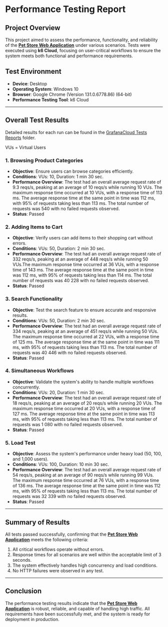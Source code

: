 # Performance Testing Report

## **Project Overview**
This project aimed to assess the performance, functionality, and reliability of the [**Pet Store Web Application**](https://petstore.octoperf.com/actions/Catalog.action) under various scenarios. Tests were executed using **k6 Cloud**, focusing on user-critical workflows to ensure the system meets both functional and performance requirements.

## **Test Environment**
- **Device**: Desktop
- **Operating System**: Windows 10
- **Browser**: Google Chrome (Version 131.0.6778.86) (64-bit)
- **Performance Testing Tool**: k6 Cloud

---

## **Overall Test Results**

Detailed results for each run can be found in the [GrafanaCloud Tests Reports](https://github.com/radekwaszak/petstore-performance-tests/tree/main/GrafanaCloud%20Tests%20Reports) folder.

VUs = Virtual Users

### **1. Browsing Product Categories**
- **Objective**: Ensure users can browse categories efficiently.
- **Conditions**: VUs: 10, Duration: 1 min 30 sec.
- **Performance Overview**: The test had an overall average request rate of 9.3 reqs/s, peaking at an average of 10 reqs/s while running 10 VUs. The maximum response time occurred at 10 VUs, with a response time of 113 ms. The average response time at the same point in time was 112 ms, with 95% of requests taking less than 113 ms. The total number of requests was 540 with no failed requests observed.
- **Status**: Passed

### **2. Adding Items to Cart**
- **Objective**: Verify users can add items to their shopping cart without errors.
- **Conditions**: VUs: 50, Duration: 2 min 30 sec.
- **Performance Overview**: The test had an overall average request rate of 332 reqs/s, peaking at an average of 448 reqs/s while running 50 VUs.The maximum response time occurred at 36 VUs, with a response time of 143 ms. The average response time at the same point in time was 112 ms, with 95% of requests taking less than 114 ms. The total number of requests was 40 228 with no failed requests observed.
- **Status**: Passed

### **3. Search Functionality**
- **Objective**: Test the search feature to ensure accurate and responsive results.
- **Conditions**: VUs: 50, Duration: 2 min 30 sec.
- **Performance Overview**: The test had an overall average request rate of 334 reqs/s, peaking at an average of 451 reqs/s while running 50 VUs. The maximum response time occurred at 22 VUs, with a response time of 125 ms. The average response time at the same point in time was 111 ms, with 95% of requests taking less than 113 ms. The total number of requests was 40 446 with no failed requests observed.
- **Status**: Passed

### **4. Simultaneous Workflows**
- **Objective**: Validate the system's ability to handle multiple workflows concurrently.
- **Conditions**: VUs: 20, Duration: 1 min 30 sec.
- **Performance Overview**: The test had an overall average request rate of 18 reqs/s, peaking at an average of 20 reqs/s while running 20 VUs. The maximum response time occurred at 20 VUs, with a response time of 127 ms. The average response time at the same point in time was 113 ms, with 95% of requests taking less than 113 ms. The total number of requests was 1 080 with no failed requests observed.
- **Status**: Passed

### **5. Load Test**
- **Objective**: Assess the system's performance under heavy load (50, 100, and 1,000 users).
- **Conditions**: VUs: 100, Duration: 10 min 30 sec.
- **Performance Overview**: The test had an overall average request rate of 54 reqs/s, peaking at an average of 90 reqs/s while running 99 VUs. The maximum response time occurred at 76 VUs, with a response time of 136 ms. The average response time at the same point in time was 112 ms, with 95% of requests taking less than 113 ms. The total number of requests was 32 339 with no failed requests observed.
- **Status**: Passed

---

## **Summary of Results**
All tests passed successfully, confirming that the [**Pet Store Web Application**](https://petstore.octoperf.com/actions/Catalog.action) meets the following criteria:
1. All critical workflows operate without errors.
2. Response times for all scenarios are well within the acceptable limit of 3 seconds.
3. The system effectively handles high concurrency and load conditions.
4. No HTTP failures were observed in any test.

---

## **Conclusion**
The performance testing results indicate that the [**Pet Store Web Application**](https://petstore.octoperf.com/actions/Catalog.action) is robust, reliable, and capable of handling high traffic. All requirements have been successfully met, and the system is ready for deployment in production.
